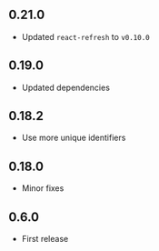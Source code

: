 ## 0.21.0
- Updated `react-refresh` to `v0.10.0`

## 0.19.0
- Updated dependencies

## 0.18.2
- Use more unique identifiers

## 0.18.0
- Minor fixes

## 0.6.0
- First release
